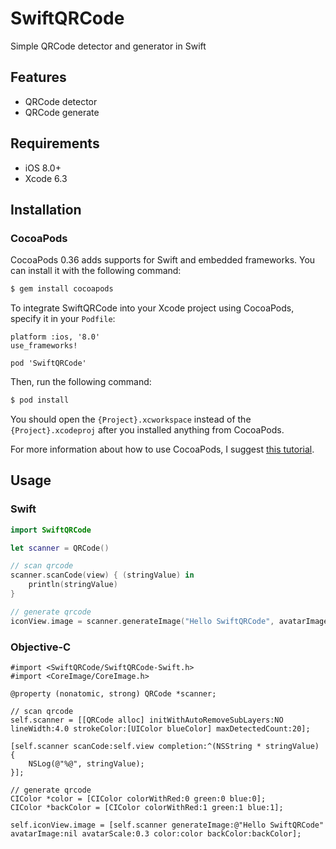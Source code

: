 # SwiftQRCode
Simple QRCode detector and generator in Swift

## Features

* QRCode detector
* QRCode generate

## Requirements

* iOS 8.0+ 
* Xcode 6.3

## Installation

### CocoaPods

CocoaPods 0.36 adds supports for Swift and embedded frameworks. You can install it with the following command:

```bash
$ gem install cocoapods
```

To integrate SwiftQRCode into your Xcode project using CocoaPods, specify it in your `Podfile`:

```
platform :ios, '8.0'
use_frameworks!

pod 'SwiftQRCode'
```

Then, run the following command:

```bash
$ pod install
```

You should open the `{Project}.xcworkspace` instead of the `{Project}.xcodeproj` after you installed anything from CocoaPods.

For more information about how to use CocoaPods, I suggest [this tutorial](http://www.raywenderlich.com/64546/introduction-to-cocoapods-2).

## Usage

### Swift

```swift
import SwiftQRCode

let scanner = QRCode()

// scan qrcode
scanner.scanCode(view) { (stringValue) in
    println(stringValue)
}

// generate qrcode
iconView.image = scanner.generateImage("Hello SwiftQRCode", avatarImage: nil)
```

### Objective-C

```objc
#import <SwiftQRCode/SwiftQRCode-Swift.h>
#import <CoreImage/CoreImage.h>

@property (nonatomic, strong) QRCode *scanner;

// scan qrcode
self.scanner = [[QRCode alloc] initWithAutoRemoveSubLayers:NO lineWidth:4.0 strokeColor:[UIColor blueColor] maxDetectedCount:20];

[self.scanner scanCode:self.view completion:^(NSString * stringValue) {
    NSLog(@"%@", stringValue);
}];

// generate qrcode
CIColor *color = [CIColor colorWithRed:0 green:0 blue:0];
CIColor *backColor = [CIColor colorWithRed:1 green:1 blue:1];

self.iconView.image = [self.scanner generateImage:@"Hello SwiftQRCode" avatarImage:nil avatarScale:0.3 color:color backColor:backColor];

```

